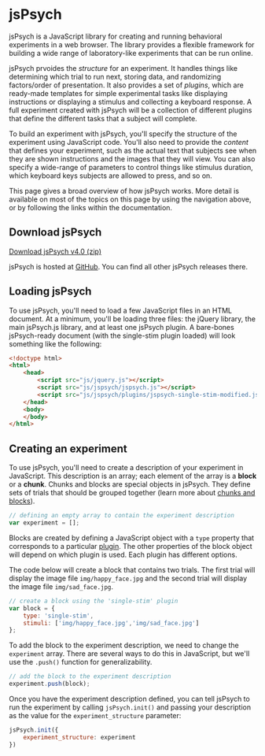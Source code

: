 # jsPsych 

jsPsych is a JavaScript library for creating and running behavioral experiments in a web browser. The library provides a flexible framework for building a wide range of laboratory-like experiments that can be run online. 

jsPsych prvoides the *structure* for an experiment. It handles things like determining which trial to run next, storing data, and randomizing factors/order of presentation. It also provides a set of *plugins*, which are ready-made templates for simple experimental tasks like displaying instructions or displaying a stimulus and collecting a keyboard response. A full experiment created with jsPsych will be a collection of different plugins that define the different tasks that a subject will complete. 

To build an experiment with jsPsych, you'll specify the structure of the experiment using JavaScript code. You'll also need to provide the *content* that defines your experiment, such as the actual text that subjects see when they are shown instructions and the images that they will view. You can also specify a wide-range of parameters to control things like stimulus duration, which keyboard keys subjects are allowed to press, and so on.

This page gives a broad overview of how jsPsych works. More detail is available on most of the topics on this page by using the navigation above, or by following the links within the documentation.

## Download jsPsych

<a href="https://github.com/jodeleeuw/jsPsych/archive/v4.0.zip" class="btn btn-primary" role="button">Download jsPsych v4.0 (zip)</a>

jsPsych is hosted at [GitHub](http://github.com/jodeleeuw/jsPsych). You can find all other jsPsych releases there.

## Loading jsPsych

To use jsPsych, you'll need to load a few JavaScript files in an HTML document. At a minimum, you'll be loading three files: the jQuery library, the main jsPsych.js library, and at least one jsPsych plugin. A bare-bones jsPsych-ready document (with the single-stim plugin loaded) will look something like the following:

```html
<!doctype html>
<html>
	<head>
		<script src="js/jquery.js"></script>
		<script src="js/jspsych/jspsych.js"></script>
		<script src="js/jspsych/plugins/jspsych-single-stim-modified.js"></script>
	</head>
	<body>
	</body>
</html>
```

## Creating an experiment

To use jsPsych, you'll need to create a description of your experiment in JavaScript. This description is an array; each element of the array is a **block** or a **chunk**. Chunks and blocks are special objects in jsPsych. They define sets of trials that should be grouped together (learn more about [chunks and blocks](features/chunks-blocks-trials.md)).

```javascript
// defining an empty array to contain the experiment description
var experiment = [];
```

Blocks are created by defining a JavaScript object with a `type` property that corresponds to a particular [plugin](plugins/overview.md). The other properties of the block object will depend on which plugin is used. Each plugin has different options.

The code below will create a block that contains two trials. The first trial will display the image file `img/happy_face.jpg` and the second trial will display the image file `img/sad_face.jpg`.

```javascript
// create a block using the 'single-stim' plugin
var block = {
	type: 'single-stim',
	stimuli: ['img/happy_face.jpg','img/sad_face.jpg']
};
```

To add the block to the experiment description, we need to change the `experiment` array. There are several ways to do this in JavaScript, but we'll use the `.push()` function for generalizability.

```javascript
// add the block to the experiment description
experiment.push(block);
```
 
Once you have the experiment description defined, you can tell jsPsych to run the experiment by calling `jsPsych.init()` and passing your description as the value for the `experiment_structure` parameter:

```javascript
jsPsych.init({
	experiment_structure: experiment
})
```

